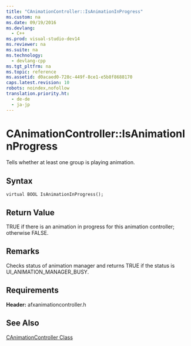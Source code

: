 ```yaml
---
title: "CAnimationController::IsAnimationInProgress"
ms.custom: na
ms.date: 09/19/2016
ms.devlang: 
  - C++
ms.prod: visual-studio-dev14
ms.reviewer: na
ms.suite: na
ms.technology: 
  - devlang-cpp
ms.tgt_pltfrm: na
ms.topic: reference
ms.assetid: d0acaed0-728c-449f-8ce1-e5b8f8688170
caps.latest.revision: 10
robots: noindex,nofollow
translation.priority.ht: 
  - de-de
  - ja-jp
---
```

# CAnimationController::IsAnimationInProgress
Tells whether at least one group is playing animation.  
  
## Syntax  
  
```  
virtual BOOL IsAnimationInProgress();  
```  
  
## Return Value  
 TRUE if there is an animation in progress for this animation controller; otherwise FALSE.  
  
## Remarks  
 Checks status of animation manager and returns TRUE if the status is UI_ANIMATION_MANAGER_BUSY.  
  
## Requirements  
 **Header:** afxanimationcontroller.h  
  
## See Also  
 [CAnimationController Class](../vs140/CAnimationController-Class.md)